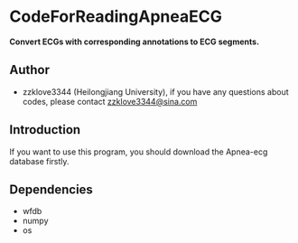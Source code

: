 # CodeForReadingApneaECG
**Convert ECGs with corresponding annotations to ECG segments.**

## Author
* zzklove3344 (Heilongjiang University), if you have any questions about codes, please contact zzklove3344@sina.com

## Introduction
If you want to use this program, you should download the Apnea-ecg database firstly. 

## Dependencies
* wfdb
* numpy
* os
